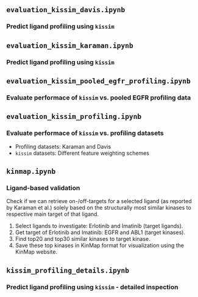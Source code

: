 ## `evaluation_kissim_davis.ipynb`

### Predict ligand profiling using `kissim`


## `evaluation_kissim_karaman.ipynb`

### Predict ligand profiling using `kissim`


## `evaluation_kissim_pooled_egfr_profiling.ipynb`

### Evaluate performace of `kissim` vs. pooled EGFR profiling data


## `evaluation_kissim_profiling.ipynb`

### Evaluate performace of `kissim` vs. profiling datasets

- Profiling datasets: Karaman and Davis
- `kissim` datasets: Different feature weighting schemes


## `kinmap.ipynb`

### Ligand-based validation

Check if we can retrieve on-/off-targets for a selected ligand (as reported by Karaman et al.) solely based on the structurally most similar kinases to respective main target of that ligand.

1. Select ligands to investigate: Erlotinib and Imatinib (target ligands).
2. Get target of Erlotinib and Imatinib: EGFR and ABL1 (target kinases).
3. Find top20 and top30 similar kinases to target kinase.
4. Save these top kinases in KinMap format for visualization using the KinMap website.


## `kissim_profiling_details.ipynb`

### Predict ligand profiling using `kissim` - detailed inspection
